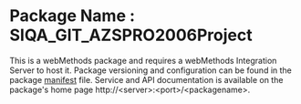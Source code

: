 # Package Name : SIQA_GIT_AZSPRO2006Project
This is a webMethods package and requires a webMethods Integration Server to host it. Package versioning and configuration can be found in the package [manifest](./SIQA_GIT_AZSPRO2006Project/manifest.v3) file. Service and API documentation is available on the package's home page http://&lt;server&gt;:&lt;port&gt;/&lt;packagename>.